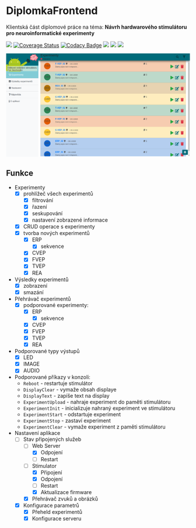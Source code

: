 # DiplomkaFrontend

Klientská část diplomové práce na téma: **Návrh hardwarového stimulátoru pro neuroinformatické experimenty**

![](https://github.com/neuro-stimulator/neuro-client/workflows/build/badge.svg)
[![Coverage Status](https://coveralls.io/repos/github/neuro-stimulator/neuro-client/badge.svg?branch=master)](https://coveralls.io/github/neuro-stimulator/neuro-client?branch=master)
[![Codacy Badge](https://api.codacy.com/project/badge/Grade/8e32be8838534ae08de36a79e2da835a)](https://www.codacy.com/manual/neuro-stimulator2/neuro-client)
![](https://img.shields.io/github/languages/code-size/neuro-stimulator/neuro-client)
![](https://img.shields.io/github/package-json/v/neuro-stimulator/neuro-client)
![](https://img.shields.io/librariesio/github/neuro-stimulator/neuro-client)

![Výsledná aplikace](images/01_angular_experiments_list.png)

## Funkce

 - Experimenty
   - [x] prohlížeč všech experimentů
     - [x] filtrování
     - [x] řazení
     - [x] seskupování
     - [x] nastavení zobrazené informace
   - [x] CRUD operace s experimenty
   - [x] tvorba nových experimentů
     - [x] ERP
       - [x] sekvence
     - [x] CVEP
     - [x] FVEP
     - [x] TVEP
     - [x] REA
 - Výsledky experimentů
   - [x] zobrazení
   - [x] smazání
 - Přehrávač experimentů
   - [x] podporované experimenty:
     - [x] ERP
       - [x] sekvence
     - [x] CVEP
     - [x] FVEP
     - [x] TVEP
     - [x] REA
 - Podporované typy výstupů
    - [x] LED
    - [x] IMAGE
    - [x] AUDIO
 - Podporované příkazy v konzoli:
    - `Reboot` - restartuje stimulátor
    - `DisplayClear` - vymaže obsah displaye
    - `DisplayText` - zapíše text na display
    - `ExperimentUpload` - nahraje experiment do paměti stimulátoru
    - `ExperimentInit` - inicializuje nahraný experiment ve stimulátoru
    - `ExperimentStart` - odstartuje experiment
    - `ExperimentStop` - zastaví experiment
    - `ExperimentClear`  - vymaže experiment z paměti stimulátoru
 - Nastavení aplikace
    - [ ] Stav připojených služeb
      - [ ] Web Server
        - [x] Odpojení
        - [ ] Restart
      - [ ] Stimulator
        - [x] Připojení
        - [x] Odpojení
        - [ ] Restart
        - [x] Aktualizace firmware
      - [x] Přehrávač zvuků a obrázků
    - [x] Konfigurace parametrů
      - [x] Přeheld experimentů
      - [x] Konfigurace serveru
